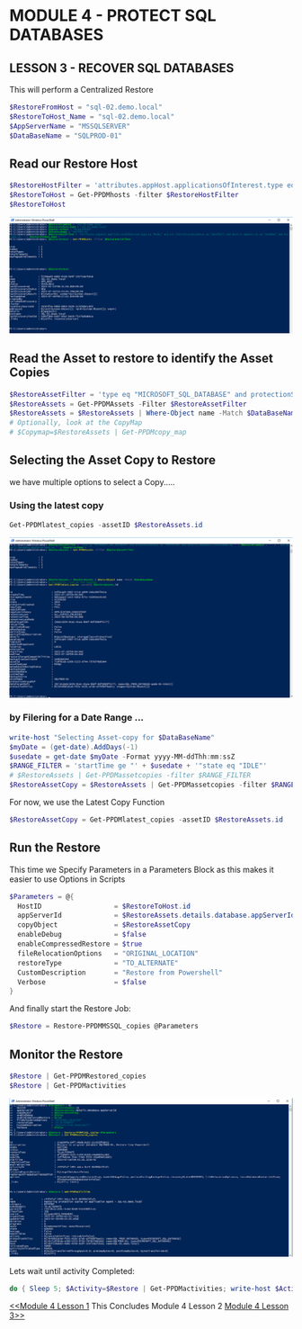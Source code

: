 # MODULE 4 - PROTECT SQL DATABASES

## LESSON 3 - RECOVER SQL DATABASES

This will perform a Centralized Restore


```Powershell
$RestoreFromHost = "sql-02.demo.local"
$RestoreToHost_Name = "sql-02.demo.local"
$AppServerName = "MSSQLSERVER"
$DataBaseName = "SQLPROD-01"
```

## Read our Restore Host

```Powershell
$RestoreHostFilter = 'attributes.appHost.applicationsOfInterest.type eq "MSSQL" and not (lastDiscoveryStatus eq "DELETED") and details.appHost.os eq "WINDOWS" and hostname eq "' + $RestoreToHost_Name + '"'
$RestoreToHost = Get-PPDMhosts -filter $RestoreHostFilter
$RestoreToHost
```

![Alt text](./images/image-60.png)

## Read the Asset to restore to identify the Asset Copies

```Powershell
$RestoreAssetFilter = 'type eq "MICROSOFT_SQL_DATABASE" and protectionStatus eq "PROTECTED" and details.database.clusterName eq "' + $RestoreFromHost + '"' + ' and details.database.appServerName eq "' + $AppServerName + '"'
$RestoreAssets = Get-PPDMAssets -Filter $RestoreAssetFilter
$RestoreAssets = $RestoreAssets | Where-Object name -Match $DataBaseName
# Optionally, look at the CopyMap
# $Copymap=$RestoreAssets | Get-PPDMcopy_map
```

## Selecting the Asset Copy to Restore
we have multiple options to select a Copy.....

### Using the latest copy

```Powershell
Get-PPDMlatest_copies -assetID $RestoreAssets.id
```

![Alt text](./images/image-61.png)

### by Filering for a Date Range ...

```Powershell
write-host "Selecting Asset-copy for $DataBaseName"
$myDate = (get-date).AddDays(-1)
$usedate = get-date $myDate -Format yyyy-MM-ddThh:mm:ssZ
$RANGE_FILTER = 'startTime ge "' + $usedate + '"state eq "IDLE"'
# $RestoreAssets | Get-PPDMassetcopies -filter $RANGE_FILTER
$RestoreAssetCopy = $RestoreAssets | Get-PPDMassetcopies -filter $RANGE_FILTER | Select-Object -First 1
```

For now, we use the Latest Copy Function 

```Powershell
$RestoreAssetCopy = Get-PPDMlatest_copies -assetID $RestoreAssets.id
```

## Run the Restore

This time we Specify Parameters in a Parameters Block as this makes it easier to use Options in Scripts

```Powershell
$Parameters = @{
  HostID                  = $RestoreToHost.id 
  appServerId             = $RestoreAssets.details.database.appServerId
  copyObject              = $RestoreAssetCopy
  enableDebug             = $false
  enableCompressedRestore = $true
  fileRelocationOptions   = "ORIGINAL_LOCATION"
  restoreType             = "TO_ALTERNATE" 
  CustomDescription       = "Restore from Powershell"
  Verbose                 = $false
}
```

And finally start the Restore Job:

```Powershell
$Restore = Restore-PPDMMSSQL_copies @Parameters
```

## Monitor the Restore

```Powershell
$Restore | Get-PPDMRestored_copies
$Restore | Get-PPDMactivities
```

![Alt text](./images/image-63.png)

Lets wait until activity Completed:

```Powershell
do { Sleep 5; $Activity=$Restore | Get-PPDMactivities; write-host $Activity.progress } until ($Activity.state -eq "COMPLETED")
```

[<<Module 4 Lesson 1](./Module_4_1.md) This Concludes Module 4 Lesson 2 [Module 4 Lesson 3>>](./Module_4_3.md)